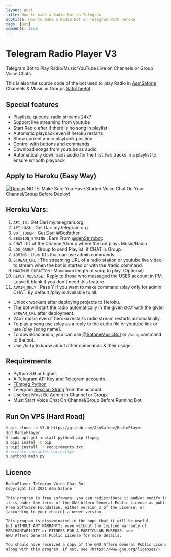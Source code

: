```yaml
---
layout: post
title: How to make a Radio Bot on Telegram
subtitle: How to make a Radio Bot on Telegram with heroku 
tags: [Bot]
comments: true
---
```


# Telegram Radio Player V3


Telegram Bot to Play Radio/Music/YouTube Live on Channels or Group Voice Chats.

This is also the source code of the bot used to play
Radio in [AsmSafone](https://t.me/AsmSafone) Channels & Music in Groups [SafoTheBot](https://t.me/safothebot).

## Special features

- Playlists, queues, radio streams 24x7
- Support live streaming from youtube
- Start Radio after if there is no song in playlist
- Automatic playback even if heroku restarts
- Show current audio playback position
- Control with buttons and commands
- Download songs from youtube as audio
- Automatically downloads audio for the first two tracks in a playlist to ensure smooth playback

## Apply to Heroku (Easy Way)



[![Deploy](https://www.herokucdn.com/deploy/button.svg)](https://heroku.com/deploy?template=https://github.com/AsmSafone/RadioPlayer/tree/V3.0) 
NOTE: Make Sure You Have Started Voice Chat On Your Channel/Group Before Deploy!

## Heroku Vars:
1. `API_ID` : Get Dari my.telegram.org
2. `API_HASH` : Get Dari my.telegram.org
3. `BOT_TOKEN` : Get Dari @Botfather
4. `SESSION_STRING` : Earn From [@genStr robot](http://t.me/genStr_robot).
5. `CHAT` : ID of the Channel/Group where the bot plays Music/Radio.
6. `LOG_GROUP` : Group to send Playlist, if CHAT is Group.
7. `ADMINS` : User IDs that can use admin commands.
8. `STREAM_URL` : The streaming URL of a radio station or youtube live video to stream when the bot is started or with the /radio command.
9. `MAXIMUM_DURATION` : Maximum length of song to play. (Optional)
10. `REPLY_MESSAGE` : Reply to those who messaged the USER account in PM. Leave it blank if you don't need this feature.
11. `ADMIN_ONLY` : Pass Y If you want to make command /play only for admin CHAT. By default /play is available to all.

- Unlock workers after deploying projects to Heroku.
- The bot will start the radio automatically in the given `CHAT` with the given `STREAM_URL` after deployment.
- 24x7 music even if heroku restarts radio stream restarts automatically.
- To play a song use /play as a reply to the audio file or youtube link or use /play [song name].
- To download audio, you can use [@SafoneMusicBot](http://t.me/SafoneMusicBot) or `/song` command to the bot.
- Use `/help` to know about other commands & their usage.

## Requirements

- Python 3.6 or higher.
- A
   [Telegram API Key](https://docs.pyrogram.org/intro/quickstart#enjoy-the-api)
   and Telegram accounts.
- [FFmpeg Python](https://www.ffmpeg.org/)
- Telegram [Session String](http://t.me/genStr_robot) from the account.
- Userbot Must Be Admin In Channel or Group.
- Must Start Voice Chat On Channel/Group Before Running Bot.

## Run On VPS (Hard Road)

```sh
$ git clone -b V3.0 https://github.com/AsmSafone/RadioPlayer
$cd RadioPlayer
$ sudo apt-get install python3-pip ffmpeg
$ pip3 instal -U pip
$ pip3 install -r requirements.txt
# <create variables correctly>
$ python3 main.py
```


## Licence
``` sh
RadioPlayer Telegram Voice Chat Bot
Copyright (c) 2021 Asm Safone

This program is free software: you can redistribute it and/or modify it
it is under the terms of the GNU Affero General Public License as published by
Free Software Foundation, either version 3 of the License, or
(according to your choice) a newer version.

This program is disseminated in the hope that it will be useful,
but WITHOUT ANY WARRANTY; even without the implied warranty of
MERCHANTABILITY or FITNESS FOR A PARTICULAR PURPOSE. see
GNU Affero General Public License for more details.

You should have received a copy of the GNU Affero General Public License
along with this program. If not, see <https://www.gnu.org/licenses/>
```
